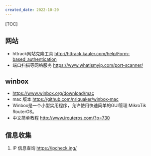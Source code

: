 ```yaml
---
created_date: 2022-10-20
---
```


[TOC]

## 网站
- httrack网站克隆工具 http://httrack.kauler.com/help/Form-based_authentication
- 端口扫描等网络服务    https://www.whatismyip.com/port-scanner/


## winbox
- https://www.winbox.org/download/mac
- mac 版本 https://github.com/nrlquaker/winbox-mac
- Winbox是一个小型实用程序，允许使用快速简单的GUI管理 MikroTik RouterOS。
- 中文简单教程 http://www.irouteros.com/?p=730


## 信息收集
1. IP 信息查询 https://ipcheck.ing/